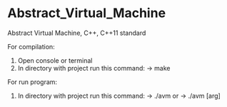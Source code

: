 # Abstract_Virtual_Machine
Abstract Virtual Machine, C++, C++11 standard

For compilation:
1)	Open console or terminal
2)	In directory with project run this command:
	-> make

For run program:
1)	In directory with project run this command:
	-> ./avm
	or
	-> ./avm [arg]